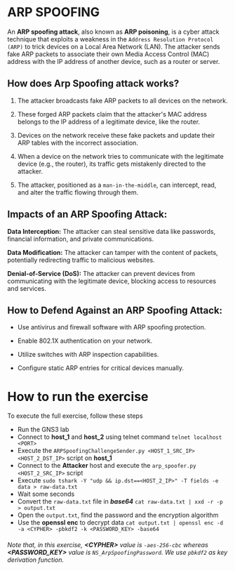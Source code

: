 # ARP SPOOFING

An **ARP spoofing attack**, also known as **ARP poisoning**, is a cyber attack technique that exploits a weakness in the `Address Resolution Protocol (ARP)` to trick devices on a Local Area Network (LAN). The attacker sends fake ARP packets to associate their own Media Access Control (MAC) address with the IP address of another device, such as a router or server.

## How does Arp Spoofing attack works?

1. The attacker broadcasts fake ARP packets to all devices on the network.

2. These forged ARP packets claim that the attacker's MAC address belongs to the IP address of a legitimate device, like the router.

3. Devices on the network receive these fake packets and update their ARP tables with the incorrect association.

4. When a device on the network tries to communicate with the legitimate device (e.g., the router), its traffic gets mistakenly directed to the attacker.

5. The attacker, positioned as a `man-in-the-middle`, can intercept, read, and alter the traffic flowing through them.

## Impacts of an ARP Spoofing Attack:

**Data Interception:** The attacker can steal sensitive data like passwords, financial information, and private communications.

**Data Modification:** The attacker can tamper with the content of packets, potentially redirecting traffic to malicious websites.

**Denial-of-Service (DoS):** The attacker can prevent devices from communicating with the legitimate device, blocking access to resources and services.

## How to Defend Against an ARP Spoofing Attack:

- Use antivirus and firewall software with ARP spoofing protection.

- Enable 802.1X authentication on your network.

- Utilize switches with ARP inspection capabilities.

- Configure static ARP entries for critical devices manually.

# How to run the exercise
To execute the full exercise, follow these steps

* Run the GNS3 lab
* Connect to **host_1** and **host_2** using telnet command `telnet localhost <PORT>`
* Execute the `ARPSpoofingChallengeSender.py <HOST_1_SRC_IP> <HOST_2_DST_IP>` script on **host_1**
* Connect to the **Attacker** host and execute the `arp_spoofer.py <HOST_2_SRC_IP>` script
* Execute `sudo tshark -Y "udp && ip.dst==<HOST_2_IP>" -T fields -e data > raw-data.txt`  
* Wait some seconds
* Convert the `raw-data.txt` file in **_base64_** `cat raw-data.txt | xxd -r -p > output.txt`
* Open the `output.txt`, find the password and the encryption algorithm
* Use the **openssl enc** to decrypt data `cat output.txt | openssl enc -d -a <CYPHER> -pbkdf2 -k <PASSWORD_KEY> -base64`




###### Note that, in this exercise, **\<CYPHER\>** value is `-aes-256-cbc` whereas **\<PASSWORD_KEY\>** value is `NS_ArpSpoofingPassword`. We use `pbkdf2` as key derivation function.
